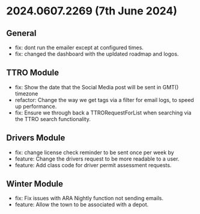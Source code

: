 # 2024.0607.2269 (7th June 2024)
## General ##

- fix: dont run the emailer except at configured times.
- fix: changed the dashboard with the upldated roadmap and logos. 

## TTRO Module ##

- fix: Show the date that the Social Media post will be sent in GMT() timezone 
- refactor: Change the way we get tags via a filter for email logs, to speed up performance. 
- fix: Ensure we through back a TTRORequestForList when searching via the TTRO search functionality. 

## Drivers Module ##

- fix: change license check reminder to be sent once per week by 
- feature: Change the drivers request to be more readable to a user. 
- feature: Add class code for driver permit assessment requests. 

## Winter Module ##

- fix: Fix issues with ARA Nightly function not sending emails. 
- feature: Allow the town to be associated with a depot.
